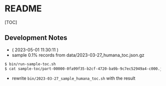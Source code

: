 # README

[TOC]

## Development Notes

- ( 2023-05-01 11:30:11 )
- sample 0.1% records from data/2023-03-27_humana_toc.json.gz
```bash
$ bin/run-sample-toc.sh
$ cat sample-toc/part-00000-0fa99f35-b2cf-4720-ba9b-9c7ec52949a4-c000.json | jq .name | tr -d '"' | sed 's#^#download #' | pbcopy
```
- rewrite `bin/2023-03-27_sample_humana_toc.sh` with the result